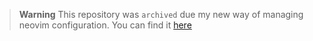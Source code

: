 > **Warning**
> This repository was ``archived`` due my new way of managing neovim configuration. You can find it [here](https://github.com/nikita-talalai/nvim-nix)

